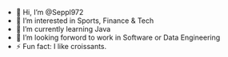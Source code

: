 - 👋 Hi, I’m @Seppl972
- 👀 I’m interested in Sports, Finance & Tech
- 🌱 I’m currently learning Java
- 💞️ I’m looking forword to work in Software or Data Engineering 
- ⚡ Fun fact: I like croissants.

<!---
Seppl972/Seppl972 is a ✨ special ✨ repository because its `README.md` (this file) appears on your GitHub profile.
You can click the Preview link to take a look at your changes.
--->
